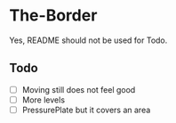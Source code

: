 # The-Border

Yes, README should not be used for Todo.

## Todo

- [ ] Moving still does not feel good
- [ ] More levels
- [ ] PressurePlate but it covers an area